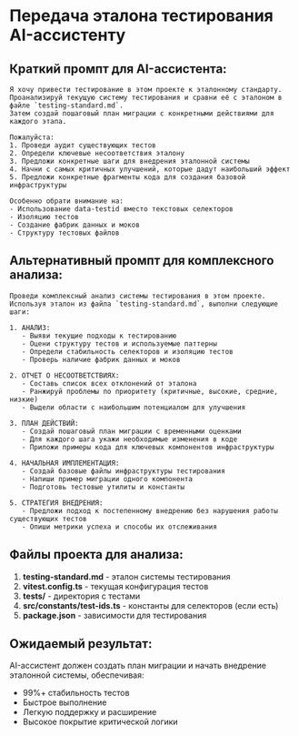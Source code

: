 # Передача эталона тестирования AI-ассистенту

## Краткий промпт для AI-ассистента:

```
Я хочу привести тестирование в этом проекте к эталонному стандарту.
Проанализируй текущую систему тестирования и сравни её с эталоном в файле `testing-standard.md`.
Затем создай пошаговый план миграции с конкретными действиями для каждого этапа.

Пожалуйста:
1. Проведи аудит существующих тестов
2. Определи ключевые несоответствия эталону
3. Предложи конкретные шаги для внедрения эталонной системы
4. Начни с самых критичных улучшений, которые дадут наибольший эффект
5. Предложи конкретные фрагменты кода для создания базовой инфраструктуры

Особенно обрати внимание на:
- Использование data-testid вместо текстовых селекторов
- Изоляцию тестов
- Создание фабрик данных и моков
- Структуру тестовых файлов
```

## Альтернативный промпт для комплексного анализа:

```
Проведи комплексный анализ системы тестирования в этом проекте.
Используя эталон из файла `testing-standard.md`, выполни следующие шаги:

1. АНАЛИЗ:
   - Выяви текущие подходы к тестированию
   - Оцени структуру тестов и используемые паттерны
   - Определи стабильность селекторов и изоляцию тестов
   - Проверь наличие фабрик данных и моков

2. ОТЧЕТ О НЕСООТВЕТСТВИЯХ:
   - Составь список всех отклонений от эталона
   - Ранжируй проблемы по приоритету (критичные, высокие, средние, низкие)
   - Выдели области с наибольшим потенциалом для улучшения

3. ПЛАН ДЕЙСТВИЙ:
   - Создай пошаговый план миграции с временными оценками
   - Для каждого шага укажи необходимые изменения в коде
   - Приложи примеры кода для ключевых компонентов инфраструктуры

4. НАЧАЛЬНАЯ ИМПЛЕМЕНТАЦИЯ:
   - Создай базовые файлы инфраструктуры тестирования
   - Напиши пример миграции одного компонента
   - Подготовь тестовые утилиты и константы

5. СТРАТЕГИЯ ВНЕДРЕНИЯ:
   - Предложи подход к постепенному внедрению без нарушения работы существующих тестов
   - Опиши метрики успеха и способы их отслеживания
```

## Файлы проекта для анализа:

1. **testing-standard.md** - эталон системы тестирования
2. **vitest.config.ts** - текущая конфигурация тестов
3. **tests/** - директория с тестами
4. **src/constants/test-ids.ts** - константы для селекторов (если есть)
5. **package.json** - зависимости для тестирования

## Ожидаемый результат:

AI-ассистент должен создать план миграции и начать внедрение эталонной системы, обеспечивая:

- 99%+ стабильность тестов
- Быстрое выполнение
- Легкую поддержку и расширение
- Высокое покрытие критической логики
